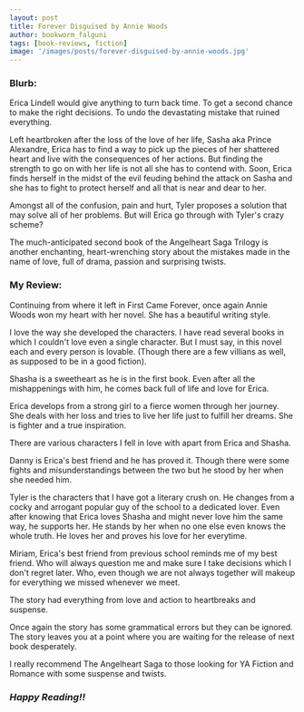 ```yaml
---
layout: post
title: Forever Disguised by Annie Woods
author: bookworm_falguni
tags: [book-reviews, fiction]
image: '/images/posts/forever-disguised-by-annie-woods.jpg'
---
```

### **Blurb:**

Erica Lindell would give anything to turn back time. To get a second chance to make the right decisions. To undo the devastating mistake that ruined everything.

Left heartbroken after the loss of the love of her life, Sasha aka Prince Alexandre, Erica has to find a way to pick up the pieces of her shattered heart and live with the consequences of her actions. But finding the strength to go on with her life is not all she has to contend with. Soon, Erica finds herself in the midst of the evil feuding behind the attack on Sasha and she has to fight to protect herself and all that is near and dear to her.

Amongst all of the confusion, pain and hurt, Tyler proposes a solution that may solve all of her problems. But will Erica go through with Tyler's crazy scheme?

The much-anticipated second book of the Angelheart Saga Trilogy is another enchanting, heart-wrenching story about the mistakes made in the name of love, full of drama, passion and surprising twists.

### **My Review:**

Continuing from where it left in First Came Forever, once again Annie Woods won my heart with her novel. She has a beautiful writing style. 

I love the way she developed the characters. I have read several books in which I couldn't love even a single character. But I must say, in this novel each and every person is lovable. (Though there are a few villians as well, as supposed to be in a good fiction).

Shasha is a sweetheart as he is in the first book. Even after all the mishappenings with him, he comes back full of life and love for Erica.

Erica develops from a strong girl to a fierce women through her journey. She deals with her loss and tries to live her life just to fulfill her dreams. She is fighter and a true inspiration.

There are various characters I fell  in love with apart from Erica and Shasha. 

Danny is Erica's best friend and he has proved it. Though there were some fights and misunderstandings between the two but he stood by her when she needed him.

Tyler is the characters that I have got a literary crush on. He changes from a cocky and arrogant popular guy of the school to a dedicated lover. Even after knowing that Erica loves Shasha and might never love him the same way, he supports her. He stands by her when no one else even knows the whole truth. He loves her and proves his love for her everytime. 

Miriam, Erica's best friend from previous school reminds me of my best friend. Who will always question me and make sure I take decisions which I don't regret later. Who, even though we are not always together will makeup for everything we missed whenever we meet.

The story had everything from love and action to heartbreaks and suspense.

Once again the story has some grammatical errors but they can be ignored. The story leaves you at a point where you are waiting for the release of next book desperately.

I really recommend The Angelheart Saga to those looking for YA Fiction and Romance with some suspense and twists.

### ***Happy Reading!!***
